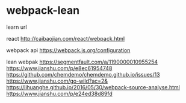 # webpack-lean

learn url

react
http://caibaojian.com/react/webpack.html

webpack api
https://webpack.js.org/configuration

lean webpak
https://segmentfault.com/a/1190000010955254
https://www.jianshu.com/p/e8ec61954748
https://github.com/chemdemo/chemdemo.github.io/issues/13
https://www.jianshu.com/go-wild?ac=2&
https://lihuanghe.github.io/2016/05/30/webpack-source-analyse.html
https://www.jianshu.com/p/e24ed38d89fd